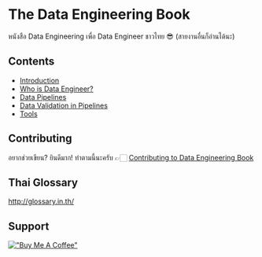# The Data Engineering Book

หนังสือ Data Engineering เพื่อ Data Engineer ชาวไทย 😎 (สายงานอื่นก็อ่านได้นะ)

## Contents

* [Introduction](sections/01-introduction.md)
* [Who is Data Engineer?](sections/02-who-is-data-engineer.md)
* [Data Pipelines](sections/03-data-pipelines.md)
* [Data Validation in Pipelines](sections/04-data-validation-in-pipelines.md)
* [Tools](sections/05-tools.md)

## Contributing

อยากช่วยเขียน? ยินดีมาก! ทำตามนี้นะครับ 👉🏻 [Contributing to Data Engineering Book](CONTRIBUTING.md)

## Thai Glossary

http://glossary.in.th/

## Support

[!["Buy Me A Coffee"](https://www.buymeacoffee.com/assets/img/custom_images/yellow_img.png)](https://www.buymeacoffee.com/zkan)
